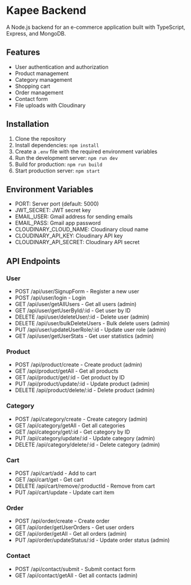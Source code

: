 # Kapee Backend

A Node.js backend for an e-commerce application built with TypeScript, Express, and MongoDB.

## Features

- User authentication and authorization
- Product management
- Category management
- Shopping cart
- Order management
- Contact form
- File uploads with Cloudinary

## Installation

1. Clone the repository
2. Install dependencies: `npm install`
3. Create a `.env` file with the required environment variables
4. Run the development server: `npm run dev`
5. Build for production: `npm run build`
6. Start production server: `npm start`

## Environment Variables

- PORT: Server port (default: 5000)
- JWT_SECRET: JWT secret key
- EMAIL_USER: Gmail address for sending emails
- EMAIL_PASS: Gmail app password
- CLOUDINARY_CLOUD_NAME: Cloudinary cloud name
- CLOUDINARY_API_KEY: Cloudinary API key
- CLOUDINARY_API_SECRET: Cloudinary API secret

## API Endpoints

### User
- POST /api/user/SignupForm - Register a new user
- POST /api/user/login - Login
- GET /api/user/getAllUsers - Get all users (admin)
- GET /api/user/getUserById/:id - Get user by ID
- DELETE /api/user/deleteUser/:id - Delete user (admin)
- DELETE /api/user/bulkDeleteUsers - Bulk delete users (admin)
- PUT /api/user/updateUserRole/:id - Update user role (admin)
- GET /api/user/getUserStats - Get user statistics (admin)

### Product
- POST /api/product/create - Create product (admin)
- GET /api/product/getAll - Get all products
- GET /api/product/get/:id - Get product by ID
- PUT /api/product/update/:id - Update product (admin)
- DELETE /api/product/delete/:id - Delete product (admin)

### Category
- POST /api/category/create - Create category (admin)
- GET /api/category/getAll - Get all categories
- GET /api/category/get/:id - Get category by ID
- PUT /api/category/update/:id - Update category (admin)
- DELETE /api/category/delete/:id - Delete category (admin)

### Cart
- POST /api/cart/add - Add to cart
- GET /api/cart/get - Get cart
- DELETE /api/cart/remove/:productId - Remove from cart
- PUT /api/cart/update - Update cart item

### Order
- POST /api/order/create - Create order
- GET /api/order/getUserOrders - Get user orders
- GET /api/order/getAll - Get all orders (admin)
- PUT /api/order/updateStatus/:id - Update order status (admin)

### Contact
- POST /api/contact/submit - Submit contact form
- GET /api/contact/getAll - Get all contacts (admin)
